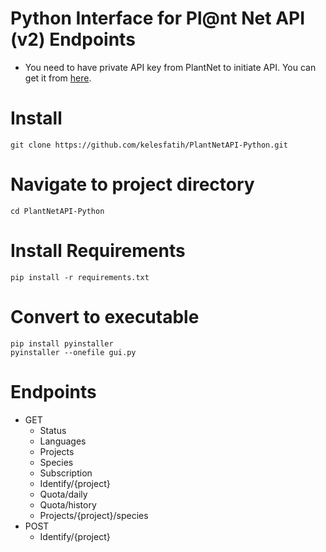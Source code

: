 # Python Interface for Pl@nt Net API (v2) Endpoints

- You need to have private API key from PlantNet to initiate API. You can get it from [here](https://my.plantnet.org/account/settings).

# Install
```
git clone https://github.com/kelesfatih/PlantNetAPI-Python.git
```
# Navigate to project directory
```
cd PlantNetAPI-Python
```
# Install Requirements
```
pip install -r requirements.txt
```
# Convert to executable
```
pip install pyinstaller
pyinstaller --onefile gui.py
```

# Endpoints
- GET
  * Status
  * Languages
  * Projects
  * Species
  * Subscription
  * Identify/{project}
  * Quota/daily
  * Quota/history
  * Projects/{project}/species
- POST
  * Identify/{project}
